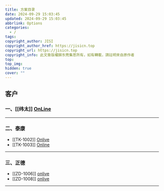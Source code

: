 ```yaml
---
title: 方案目录
date: 2024-09-29 15:03:45
updated: 2024-09-29 15:03:45
abbrlink: Options
categories:
  - /
tags: 
copyright_author: JISI
copyright_author_href: https://jisicn.top
copyright_url: https://jisicn.top
copyright_info: 此文章版權歸东莞集思所有，如有轉載，請註明來自原作者
top: 
top_img: 
hidden: true
cover: ""
---
```

## 客户
### 一、[[纬太]]  [OnLine](https://www.jisicn.top/skkbor)

---

### 二、泰康
- [[TK-1002]] [Onlive](https://www.jisicn.top/tk-1002)
- [[TK-1003]] [Online](https://www.jisicn.top/tk1003)

---

### 三、正德
- [[ZD-1006]]  [onlive](https://www.jisicn.top/zd-1006)
- [[ZD-1008]]  [onlive](https://www.jisicn.top/zd-1008)

---

